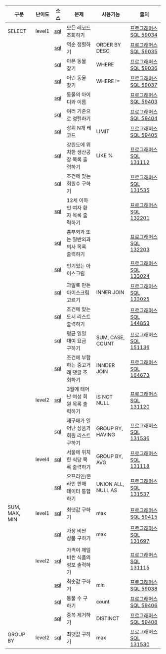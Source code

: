 |구분|난이도|소스|문제|사용기능|출처|
|--|--|--|--|--|--|
|SELECT|level1|[sql](./select/level1/59034.sql)|모든 레코드 조회하기||[프로그래머스 SQL 59034](https://school.programmers.co.kr/learn/courses/30/lessons/59034)|
|||[sql](./select/level1/59035.sql)|역순 정렬하기|ORDER BY DESC|[프로그래머스 SQL 59035](https://school.programmers.co.kr/learn/courses/30/lessons/59035)|
|||[sql](./select/level1/59036.sql)|아픈 동물 찾기|WHERE|[프로그래머스 SQL 59036](https://school.programmers.co.kr/learn/courses/30/lessons/59036)|
|||[sql](./select/level1/59037.sql)|어린 동물 찾기|WHERE !=|[프로그래머스 SQL 59037](https://school.programmers.co.kr/learn/courses/30/lessons/59037)|
|||[sql](./select/level1/59403.sql)|동물의 아이디와 이름||[프로그래머스 SQL 59403](https://school.programmers.co.kr/learn/courses/30/lessons/59403)|
|||[sql](./select/level1/59404.sql)|여러 기준으로 정렬하기||[프로그래머스 SQL 59404](https://school.programmers.co.kr/learn/courses/30/lessons/59404)|
|||[sql](./select/level1/59405.sql)|상위 N개 레코드|LIMIT|[프로그래머스 SQL 59405](https://school.programmers.co.kr/learn/courses/30/lessons/59405)|
|||[sql](./select/level1/131112.sql)|강원도에 위치한 생산공장 목록 출력하기|LIKE %|[프로그래머스 SQL 131112](https://school.programmers.co.kr/learn/courses/30/lessons/131112)|
|||[sql](./select/level1/131535.sql)|조건에 맞는 회원수 구하기||[프로그래머스 SQL 131535](https://school.programmers.co.kr/learn/courses/30/lessons/131535)|
|||[sql](./select/level1/132201.sql)|12세 이하인 여자 환자 목록 출력하기||[프로그래머스 SQL 132201](https://school.programmers.co.kr/learn/courses/30/lessons/132201)|
|||[sql](./select/level1/132203.sql)|흉부외과 또는 일반외과 의사 목록 출력하기||[프로그래머스 SQL 132203](https://school.programmers.co.kr/learn/courses/30/lessons/132203)|
|||[sql](./select/level1/133024.sql)|인기있는 아이스크림||[프로그래머스 SQL 133024](https://school.programmers.co.kr/learn/courses/30/lessons/133024)|
|||[sql](./select/level1/133025.sql)|과일로 만든 아이스크림 고르기|INNER JOIN|[프로그래머스 SQL 133025](https://school.programmers.co.kr/learn/courses/30/lessons/133025)|
|||[sql](./select/level1/144853.sql)|조건에 맞는 도서 리스트 출력하기||[프로그래머스 SQL 144853](https://school.programmers.co.kr/learn/courses/30/lessons/144853)|
|||[sql](./select/level1/151136.sql)|평균 일일 대여 요금 구하기|SUM, CASE, COUNT|[프로그래머스 SQL 151136](https://school.programmers.co.kr/learn/courses/30/lessons/151136)|
|||[sql](./select/level1/164673.sql)|조건에 부합하는 중고거래 댓글 조회하기|INNDER JOIN|[프로그래머스 SQL 164673](https://school.programmers.co.kr/learn/courses/30/lessons/164673)|
||level2|[sql](./select/level2/131120.sql)|3월에 태어난 여성 회원 목록 출력하기|IS NOT NULL|[프로그래머스 SQL 131120](https://school.programmers.co.kr/learn/courses/30/lessons/131120)|
|||[sql](./select/level2/131536.sql)|재구매가 일어난 상품과 회원 리스트 구하기|GROUP BY, HAVING|[프로그래머스 SQL 131536](https://school.programmers.co.kr/learn/courses/30/lessons/131536)|
||level4|[sql](./select/level4/131118.sql)|서울에 위치한 식당 목록 출력하기|GROUP BY, AVG|[프로그래머스 SQL 131118](https://school.programmers.co.kr/learn/courses/30/lessons/131118)|
|||[sql](./select/level4/131537.sql)|오프라인/온라인 판매 데이터 통합하기|UNION ALL, NULL AS|[프로그래머스 SQL 131537](https://school.programmers.co.kr/learn/courses/30/lessons/131537)|
|SUM, MAX, MIN|level1|[sql](./SUM_MAX_MIN/level1/59415.sql)|최댓값 구하기|max|[프로그래머스 SQL 59415](https://school.programmers.co.kr/learn/courses/30/lessons/59415)|
|||[sql](./SUM_MAX_MIN/level1/131697.sql)|가장 비싼 상품 구하기|max|[프로그래머스 SQL 131697](https://school.programmers.co.kr/learn/courses/30/lessons/131697)|
||level2|[sql](./SUM_MAX_MIN/level2/131115.sql)|가격이 제일 비싼 식품의 정보 출력하기||[프로그래머스 SQL 131115](https://school.programmers.co.kr/learn/courses/30/lessons/131115)|
|||[sql](./SUM_MAX_MIN/level2/59038.sql)|최솟값 구하기|min|[프로그래머스 SQL 59038](https://school.programmers.co.kr/learn/courses/30/lessons/59038)|
|||[sql](./SUM_MAX_MIN/level2/59406.sql)|동물 수 구하기|count|[프로그래머스 SQL 59406](https://school.programmers.co.kr/learn/courses/30/lessons/59406)|
|||[sql](./SUM_MAX_MIN/level2/59408.sql)|중복 제거하기|DISTINCT|[프로그래머스 SQL 59408](https://school.programmers.co.kr/learn/courses/30/lessons/59408)|
|GROUP BY|level2|[sql](./GROUP_BY/level2/131530.sql)|최댓값 구하기|max|[프로그래머스 SQL 131530](https://school.programmers.co.kr/learn/courses/30/lessons/131530)|








